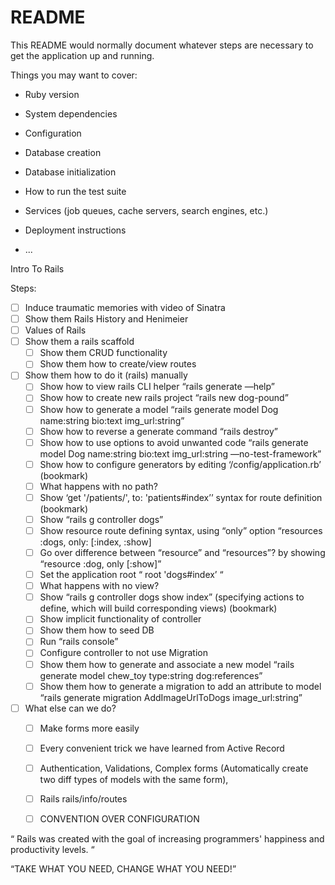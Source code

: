 # README

This README would normally document whatever steps are necessary to get the
application up and running.

Things you may want to cover:

* Ruby version

* System dependencies

* Configuration

* Database creation

* Database initialization

* How to run the test suite

* Services (job queues, cache servers, search engines, etc.)

* Deployment instructions

* ...

Intro To Rails

Steps: 
- [ ] Induce traumatic memories with video of Sinatra
- [ ] Show them Rails History and Henimeier
- [ ] Values of Rails
- [ ] Show them a rails scaffold
    - [ ] Show them CRUD functionality
    - [ ] Show them how to create/view routes
- [ ] Show them how to do it (rails) manually
    - [ ] Show how to view rails CLI helper “rails generate —help”
    - [ ] Show how to create new rails project “rails new dog-pound”
    - [ ] Show how to generate a model “rails generate model Dog name:string bio:text img_url:string”
    - [ ] Show how to reverse a generate command “rails destroy”
    - [ ] Show how to use options to avoid unwanted code “rails generate model Dog name:string bio:text img_url:string —no-test-framework”
    - [ ] Show how to configure generators by editing ‘/config/application.rb’ (bookmark)
    - [ ] What happens with no path?
    - [ ] Show ‘get '/patients/', to: 'patients#index’’ syntax for route definition (bookmark)
    - [ ] Show “rails g controller dogs”
    - [ ] Show resource route defining syntax, using “only” option “resources :dogs, only: [:index, :show]
    - [ ] Go over difference between “resource” and “resources”? by showing “resource :dog, only [:show]”
    - [ ] Set the application root “ root 'dogs#index’ “
    - [ ] What happens with no view?
    - [ ] Show “rails g controller dogs show index” (specifying actions to define, which will build corresponding views) (bookmark)
    - [ ] Show implicit functionality of controller
    - [ ] Show them how to seed DB
    - [ ] Run “rails console” 
    - [ ] Configure controller to not use Migration
    - [ ] Show them how to generate and associate a new model “rails generate model chew_toy type:string dog:references”
    - [ ] Show them how to generate a migration to add an attribute to model “rails generate migration AddImageUrlToDogs image_url:string”
- [ ] What else can we do?
    - [ ] Make forms more easily
    - [ ] Every convenient trick we have learned from Active Record
    - [ ] Authentication, Validations, Complex forms (Automatically create two diff types of models with the same form), 
    - [ ] Rails rails/info/routes
    - [ ] CONVENTION OVER CONFIGURATION



“ Rails was created with the goal of increasing programmers' happiness and productivity levels. “

“TAKE WHAT YOU NEED, CHANGE WHAT YOU NEED!”	

